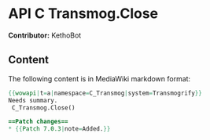 # API C Transmog.Close

**Contributor:** KethoBot

## Content

The following content is in MediaWiki markdown format:

```mediawiki
{{wowapi|t=a|namespace=C_Transmog|system=Transmogrify}}
Needs summary.
 C_Transmog.Close()

==Patch changes==
* {{Patch 7.0.3|note=Added.}}
```